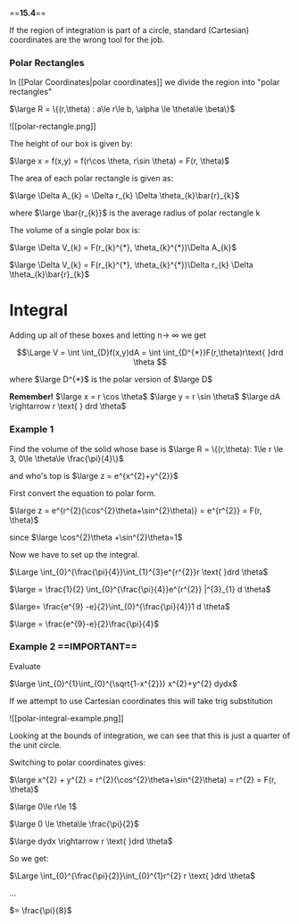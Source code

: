 ==**15.4**==

If the region of integration is part of a circle, standard (Cartesian) coordinates are the wrong tool for the job.

### Polar Rectangles

In [[Polar Coordinates|polar coordinates]] we divide the region into "polar rectangles"

$\large R = \{(r,\theta) : a\le r\le b, \alpha \le \theta\le \beta\}$

![[polar-rectangle.png]]

The height of our box is given by:

$\large x = f(x,y) = f(r\cos \theta, r\sin \theta) = F(r, \theta)$

The area of each polar rectangle is given as:

$\large \Delta A_{k} = \Delta r_{k} \Delta \theta_{k}\bar{r}_{k}$

where $\large \bar{r_{k}}$ is the average radius of polar rectangle k

The volume of a single polar box is:

$\large \Delta V_{k} = F(r_{k}^{*}, \theta_{k}^{*})\Delta A_{k}$

$\large \Delta V_{k} = F(r_{k}^{*}, \theta_{k}^{*})\Delta r_{k} \Delta \theta_{k}\bar{r}_{k}$

# Integral

Adding up all of these boxes and letting n-> $\infty$ we get

$$\Large V = \int \int_{D}f(x,y)dA = \int \int_{D^{*}}F(r,\theta)r\text{ }drd \theta $$

where $\large D^{*}$ is the polar version of $\large D$

**Remember!**
	$\large x = r \cos \theta$
	$\large y = r \sin \theta$
	$\large dA \rightarrow r \text{ } drd \theta$


### Example 1

Find the volume of the solid whose base is
$\large R = \{(r,\theta): 1\le r \le 3, 0\le \theta\le \frac{\pi}{4}\}$

and who's top is 
$\large z = e^{x^{2}+y^{2}}$

First convert the equation to polar form.

$\large z = e^{r^{2}(\cos^{2}\theta+\sin^{2}\theta)} = e^{r^{2}} = F(r, \theta)$

since $\large \cos^{2}\theta +\sin^{2}\theta=1$

Now we have to set up the integral.

$\Large \int_{0}^{\frac{\pi}{4}}\int_{1}^{3}e^{r^{2}}r \text{ }drd \theta$

$\large = \frac{1}{2} \int_{0}^{\frac{\pi}{4}}e^{r^{2}} |^{3}_{1} d \theta$

$\large= \frac{e^{9} -e}{2}\int_{0}^{\frac{\pi}{4}}1 d \theta$

$\large = \frac{e^{9}-e}{2}\frac{\pi}{4}$

### Example 2 ==IMPORTANT==

Evaluate 

$\large \int_{0}^{1}\int_{0}^{\sqrt{1-x^{2}}} x^{2}+y^{2} dydx$

If we attempt to use Cartesian coordinates this will take trig substitution

![[polar-integral-example.png]]

Looking at the bounds of integration, we can see that this is just a quarter of the unit circle.

Switching to polar coordinates gives:

$\large x^{2} + y^{2} = r^{2}(\cos^{2}\theta+\sin^{2}\theta) = r^{2} = F(r, \theta)$

$\large 0\le r\le 1$

$\large 0 \le \theta\le \frac{\pi}{2}$

$\large dydx \rightarrow r \text{ }drd \theta$

So we get:

$\Large \int_{0}^{\frac{\pi}{2}}\int_{0}^{1}r^{2} r \text{ }drd \theta$

...

$= \frac{\pi}{8}$